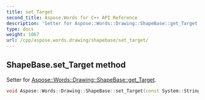 ```yaml
---
title: set_Target
second_title: Aspose.Words for C++ API Reference
description: 'Setter for Aspose::Words::Drawing::ShapeBase::get_Target.'
type: docs
weight: 1067
url: /cpp/aspose.words.drawing/shapebase/set_target/
---
```

## ShapeBase.set_Target method


Setter for [Aspose::Words::Drawing::ShapeBase::get_Target](../get_target/).

```cpp
void Aspose::Words::Drawing::ShapeBase::set_Target(const System::String &value)
```

